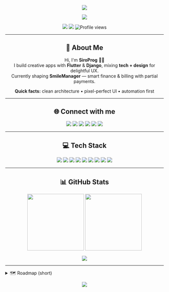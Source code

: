 <!-- Header Banner -->
<p align="center">
  <img src="https://capsule-render.vercel.app/api?type=waving&color=0:ff7f50,100:1e90ff&height=220&section=header&text=SiroProg%20🚀&fontSize=52&fontColor=ffffff&animation=fadeIn&fontAlignY=35" />
</p>

<!-- Typing Title -->
<p align="center">
  <a href="https://github.com/SiroProg">
    <img src="https://readme-typing-svg.demolab.com?font=Fira+Code&pause=1200&center=true&vCenter=true&width=800&lines=Flutter+%2B+Django+Craftsman;Clean+UI%2C+Smooth+UX%2C+Solid+Architecture;Building+SmileManager+and+more" />
  </a>
</p>

<!-- Badges -->
<p align="center">
  <a href="https://github.com/SiroProg?tab=followers"><img src="https://img.shields.io/github/followers/SiroProg?style=for-the-badge" /></a>
  <a href="https://github.com/SiroProg"><img src="https://img.shields.io/github/stars/SiroProg?affiliations=OWNER%2CCOLLABORATOR&style=for-the-badge" /></a>
  <img src="https://komarev.com/ghpvc/?username=SiroProg&style=for-the-badge&color=1e90ff&label=PROFILE+VIEWS" alt="Profile views"/>
</p>

---

<h2 align="center">💫 About Me</h2>
<p align="center">
  Hi, I'm <b>SiroProg</b> 👨‍💻<br/>
  I build creative apps with <b>Flutter</b> & <b>Django</b>, mixing <b>tech + design</b> for delightful UX. <br/>
  Currently shaping <b>SmileManager</b> — smart finance & billing with partial payments.
</p>

<p align="center">
  <b>Quick facts:</b> clean architecture • pixel-perfect UI • automation first
</p>

---

<h2 align="center">🌐 Connect with me</h2>
<p align="center">
  <a href="https://behance.net/..."><img src="https://img.shields.io/badge/Behance-1769ff?logo=behance&logoColor=white" /></a>
  <a href="https://discord.gg/..."><img src="https://img.shields.io/badge/Discord-5865F2?logo=discord&logoColor=white" /></a>
  <a href="https://instagram.com/..."><img src="https://img.shields.io/badge/Instagram-E4405F?logo=instagram&logoColor=white" /></a>
  <a href="https://linkedin.com/in/..."><img src="https://img.shields.io/badge/LinkedIn-0A66C2?logo=linkedin&logoColor=white" /></a>
  <a href="https://twitter.com/..."><img src="https://img.shields.io/badge/Twitter-1DA1F2?logo=twitter&logoColor=white" /></a>
  <a href="https://youtube.com/@..."><img src="https://img.shields.io/badge/YouTube-FF0000?logo=youtube&logoColor=white" /></a>
</p>

---

<h2 align="center">💻 Tech Stack</h2>

<p align="center">
  <img src="https://img.shields.io/badge/c++-%2300599C.svg?style=for-the-badge&logo=c%2B%2B&logoColor=white" />
  <img src="https://img.shields.io/badge/python-3670A0?style=for-the-badge&logo=python&logoColor=ffdd54" />
  <img src="https://img.shields.io/badge/dart-0175C2?style=for-the-badge&logo=dart&logoColor=white" />
  <img src="https://img.shields.io/badge/flutter-02569B?style=for-the-badge&logo=flutter&logoColor=white" />
  <img src="https://img.shields.io/badge/django-092E20?style=for-the-badge&logo=django&logoColor=white" />
  <img src="https://img.shields.io/badge/firebase-FFCA28?style=for-the-badge&logo=firebase&logoColor=black" />
  <img src="https://img.shields.io/badge/postgresql-336791?style=for-the-badge&logo=postgresql&logoColor=white" />
  <img src="https://img.shields.io/badge/html5-E34F26?style=for-the-badge&logo=html5&logoColor=white" />
  <img src="https://img.shields.io/badge/css3-1572B6?style=for-the-badge&logo=css3&logoColor=white" />
</p>

---

<h2 align="center">📊 GitHub Stats</h2>
<p align="center">
  <img src="https://github-readme-stats.vercel.app/api?username=SiroProg&theme=tokyonight&hide_border=true&show_icons=true" height="180" />
  <img src="https://github-readme-streak-stats.herokuapp.com/?user=SiroProg&theme=tokyonight&hide_border=true" height="180" />
</p>
<p align="center">
  <img src="https://github-readme-stats.vercel.app/api/top-langs/?username=SiroProg&theme=tokyonight&hide_border=true&layout=compact" />
</p>

---

<details>
  <summary>🗺️ Roadmap (short)</summary>
  <br/>
  <ul>
    <li>[ ] SmileManager: CSV/PDF reports</li>
    <li>[ ] Push notifications for unpaid debts</li>
    <li>[ ] Multi-tenant mode</li>
  </ul>
</details>

<!-- Footer -->
<p align="center">
  <img src="https://capsule-render.vercel.app/api?type=waving&color=0:1e90ff,100:ff7f50&height=120&section=footer"/>
</p>
